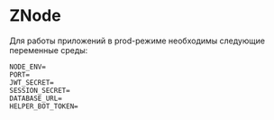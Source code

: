 # ZNode

Для работы приложений в prod-режиме необходимы следующие переменные среды:

```dotenv
NODE_ENV=
PORT=
JWT_SECRET=
SESSION_SECRET=
DATABASE_URL=
HELPER_BOT_TOKEN=
```
